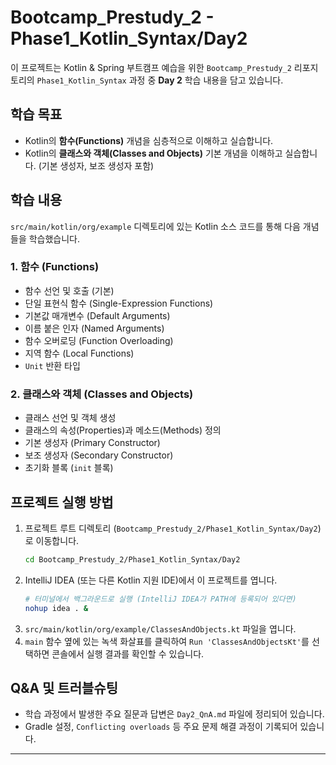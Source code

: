 # Bootcamp_Prestudy_2 - Phase1_Kotlin_Syntax/Day2

이 프로젝트는 Kotlin & Spring 부트캠프 예습을 위한 `Bootcamp_Prestudy_2` 리포지토리의 `Phase1_Kotlin_Syntax` 과정 중 **Day 2** 학습 내용을 담고 있습니다.

## 학습 목표

* Kotlin의 **함수(Functions)** 개념을 심층적으로 이해하고 실습합니다.
* Kotlin의 **클래스와 객체(Classes and Objects)** 기본 개념을 이해하고 실습합니다. (기본 생성자, 보조 생성자 포함)

## 학습 내용

`src/main/kotlin/org/example` 디렉토리에 있는 Kotlin 소스 코드를 통해 다음 개념들을 학습했습니다.

### 1. 함수 (Functions)

* 함수 선언 및 호출 (기본)
* 단일 표현식 함수 (Single-Expression Functions)
* 기본값 매개변수 (Default Arguments)
* 이름 붙은 인자 (Named Arguments)
* 함수 오버로딩 (Function Overloading)
* 지역 함수 (Local Functions)
* `Unit` 반환 타입

### 2. 클래스와 객체 (Classes and Objects)

* 클래스 선언 및 객체 생성
* 클래스의 속성(Properties)과 메소드(Methods) 정의
* 기본 생성자 (Primary Constructor)
* 보조 생성자 (Secondary Constructor)
* 초기화 블록 (`init` 블록)

## 프로젝트 실행 방법

1.  프로젝트 루트 디렉토리 (`Bootcamp_Prestudy_2/Phase1_Kotlin_Syntax/Day2`)로 이동합니다.
    ```bash
    cd Bootcamp_Prestudy_2/Phase1_Kotlin_Syntax/Day2
    ```
2.  IntelliJ IDEA (또는 다른 Kotlin 지원 IDE)에서 이 프로젝트를 엽니다.
    ```bash
    # 터미널에서 백그라운드로 실행 (IntelliJ IDEA가 PATH에 등록되어 있다면)
    nohup idea . &
    ```
3.  `src/main/kotlin/org/example/ClassesAndObjects.kt` 파일을 엽니다.
4.  `main` 함수 옆에 있는 녹색 화살표를 클릭하여 `Run 'ClassesAndObjectsKt'`를 선택하면 콘솔에서 실행 결과를 확인할 수 있습니다.

## Q&A 및 트러블슈팅

* 학습 과정에서 발생한 주요 질문과 답변은 `Day2_QnA.md` 파일에 정리되어 있습니다.
* Gradle 설정, `Conflicting overloads` 등 주요 문제 해결 과정이 기록되어 있습니다.

---
